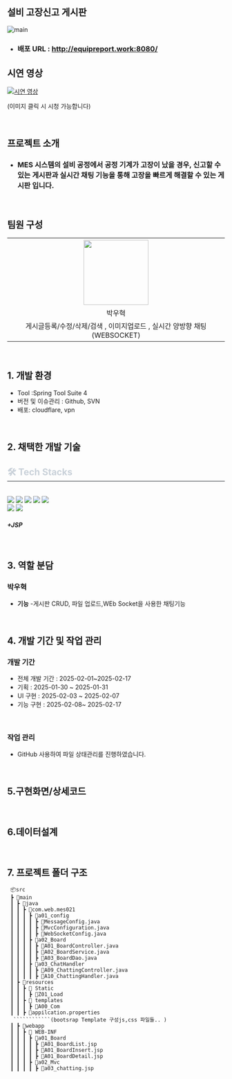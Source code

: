 ## 설비 고장신고 게시판
![main](https://github.com/user-attachments/assets/04f9c152-c9a3-446e-bcf8-196be0ca3cfa)

- ### 배포 URL : http://equipreport.work:8080/ 

## 시연 영상
[![시연 영상](https://img.youtube.com/vi/TksVHQmNdAo/maxresdefault.jpg)](https://www.youtube.com/watch?v=TksVHQmNdAo)

(이미지 클릭 시 시청 가능합니다)


<br>

## 프로젝트 소개

- ### MES 시스템의 설비 공정에서 공정 기계가 고장이 났을 경우, 신고할 수 있는 게시판과 실시간 채팅 기능을 통해 고장을 빠르게 해결할 수 있는 게시판 입니다.

<br>


## 팀원 구성

<div align="center">

<table  align="center">
  <tr>
    <th><img src="https://avatars.githubusercontent.com/u/162407926?v=4" width="150" height="150" "/></th>
  </tr>
  <tr>
    <td align="center"> 박우혁</td>
  </tr>
  <tr>
    <td align="center"> 게시글등록/수정/삭제/검색 , 이미지업로드 , 실시간 양방향 채팅(WEBSOCKET) </td>
  </tr>
</table>
</div>

<br>

## 1. 개발 환경
- Tool :Spring Tool Suite 4 
- 버전 및 이슈관리 : Github, SVN
- 배포: cloudflare, vpn
<br>

## 2. 채택한 개발 기술

<div align= "left">
    <div style="text-align: left;">
    <h2 style="border-bottom: 1px solid #21262d; color: #c9d1d9;"> 🛠️ Tech Stacks </h2> <br> 
    <div style="margin: ; text-align: left;" "text-align: left;"> <img src="https://img.shields.io/badge/Bootstrap-7952B3?style=for-the-badge&logo=Bootstrap&logoColor=white">
          <img src="https://img.shields.io/badge/HTML5-E34F26?style=for-the-badge&logo=HTML5&logoColor=white">
          <img src="https://img.shields.io/badge/Git-F05032?style=for-the-badge&logo=Git&logoColor=white">
          <img src="https://img.shields.io/badge/Oracle-F80000?style=for-the-badge&logo=Oracle&logoColor=white">
          <img src="https://img.shields.io/badge/Notion-000000?style=for-the-badge&logo=Notion&logoColor=white">
          <br/><img src="https://img.shields.io/badge/Spring-6DB33F?style=for-the-badge&logo=Spring&logoColor=white">
          <img src="https://img.shields.io/badge/Spring Boot-6DB33F?style=for-the-badge&logo=Spring Boot&logoColor=white">
         <h5>+JSP</h5>
    </div>
</div>
</div>

<br/>

## 3. 역할 분담

### 박우혁
- **기능**
    -게시판 CRUD, 파일 업로드,WEb Socket을 사용한 채팅기능

<br>

## 4. 개발 기간 및 작업 관리

### 개발 기간

- 전체 개발 기간 : 2025-02-01~2025-02-17
- 기획 : 2025-01-30 ~ 2025-01-31
- UI 구현 : 2025-02-03 ~ 2025-02-07
- 기능 구현 : 2025-02-08~ 2025-02-17

<br>

### 작업 관리

- GitHub 사용하여 파일 상태관리를 진행하였습니다.

<br>

## 5.구현화면/상세코드


<br>

## 6.데이터설계


<br>

## 7. 프로젝트 폴더 구조

```
 📦src
 ┣ 📂main
 ┃ ┣ 📂java
 ┃ ┃ ┣ 📂com.web.mes021
 ┃ ┃ ┃ ┣ 📂a01_config
 ┃ ┃ ┃ ┃ ┣ 📜MessageConfig.java
 ┃ ┃ ┃ ┃ ┣ 📜MvcConfiguration.java
 ┃ ┃ ┃ ┃ ┣ 📜WebSocketConfig.java
 ┃ ┃ ┃ ┣ 📂a02_Board
 ┃ ┃ ┃ ┃ ┣ 📜A01_BoardController.java
 ┃ ┃ ┃ ┃ ┣ 📜A02_BoardService.java
 ┃ ┃ ┃ ┃ ┣ 📜A03_BoardDao.java
 ┃ ┃ ┃ ┣ 📂a03_ChatHandler
 ┃ ┃ ┃ ┃ ┣ 📜A09_ChattingController.java
 ┃ ┃ ┃ ┃ ┣ 📜A10_ChattingHandler.java
 ┃ ┣ 📂resources
 ┃ ┃ ┣ 📂 Static
 ┃ ┃ ┃ ┣ 📂Z01_Load
 ┃ ┃ ┣ 📂 templates
 ┃ ┃ ┃ ┣ 📂A00_Com
 ┃ ┃ ┣ 📜appilcation.properties
  ````````````(bootsrap Template 구성js,css 파일들.. )
 ┃ ┣ 📂webapp
 ┃ ┃ ┣ 📂 WEB-INF
 ┃ ┃ ┃ ┣ 📂a01_Board
 ┃ ┃ ┃ ┃ ┣ 📜A01_BoardList.jsp
 ┃ ┃ ┃ ┃ ┣ 📜A01_BoardInsert.jsp
 ┃ ┃ ┃ ┃ ┣ 📜A01_BoardDetail.jsp
 ┃ ┃ ┃ ┣ 📂a02_Mvc
 ┃ ┃ ┃ ┃ ┣ 📜a03_chatting.jsp
```

<br/>
